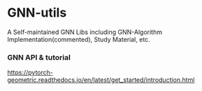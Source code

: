 # GNN-utils
A Self-maintained GNN Libs including GNN-Algorithm Implementation(commented), Study Material, etc.

### GNN API & tutorial
https://pytorch-geometric.readthedocs.io/en/latest/get_started/introduction.html


